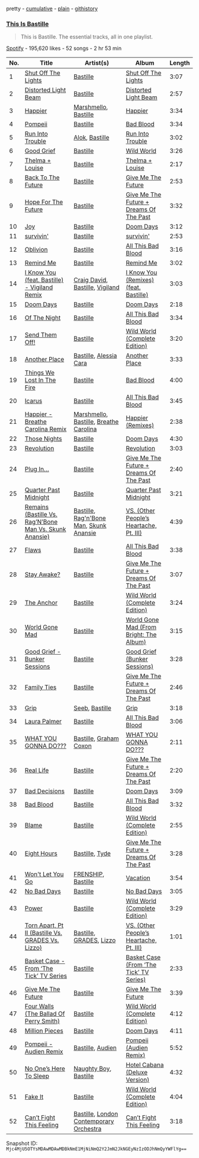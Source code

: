 pretty - [cumulative](/playlists/cumulative/37i9dQZF1DZ06evO4xeFWM.md) - [plain](/playlists/plain/37i9dQZF1DZ06evO4xeFWM) - [githistory](https://github.githistory.xyz/mackorone/spotify-playlist-archive/blob/main/playlists/plain/37i9dQZF1DZ06evO4xeFWM)

### [This Is Bastille](https://open.spotify.com/playlist/37i9dQZF1DZ06evO4xeFWM)

> This is Bastille\. The essential tracks, all in one playlist.

[Spotify](https://open.spotify.com/user/spotify) - 195,620 likes - 52 songs - 2 hr 53 min

| No. | Title | Artist(s) | Album | Length |
|---|---|---|---|---|
| 1 | [Shut Off The Lights](https://open.spotify.com/track/6Au9UDzjeGFen7qMEDKju7) | [Bastille](https://open.spotify.com/artist/7EQ0qTo7fWT7DPxmxtSYEc) | [Shut Off The Lights](https://open.spotify.com/album/3tCwAtRvtyPDYQnKPXnJD7) | 3:07 |
| 2 | [Distorted Light Beam](https://open.spotify.com/track/7bREivF1RTm0vOYB2wi7nE) | [Bastille](https://open.spotify.com/artist/7EQ0qTo7fWT7DPxmxtSYEc) | [Distorted Light Beam](https://open.spotify.com/album/5FnEu6Hpo6dZ8qIp3BX5Bz) | 2:57 |
| 3 | [Happier](https://open.spotify.com/track/2dpaYNEQHiRxtZbfNsse99) | [Marshmello](https://open.spotify.com/artist/64KEffDW9EtZ1y2vBYgq8T), [Bastille](https://open.spotify.com/artist/7EQ0qTo7fWT7DPxmxtSYEc) | [Happier](https://open.spotify.com/album/78EicdHZr5XBWD7llEZ1Jh) | 3:34 |
| 4 | [Pompeii](https://open.spotify.com/track/6fNhZRFEkBfgW39W3wKARJ) | [Bastille](https://open.spotify.com/artist/7EQ0qTo7fWT7DPxmxtSYEc) | [Bad Blood](https://open.spotify.com/album/1jUoeAbO2HCADZ1uiyLYIo) | 3:34 |
| 5 | [Run Into Trouble](https://open.spotify.com/track/5C2mUkFTs51bizl4LAaqRy) | [Alok](https://open.spotify.com/artist/0NGAZxHanS9e0iNHpR8f2W), [Bastille](https://open.spotify.com/artist/7EQ0qTo7fWT7DPxmxtSYEc) | [Run Into Trouble](https://open.spotify.com/album/2Cfzwp8KLSsL7oul0sGirP) | 3:02 |
| 6 | [Good Grief](https://open.spotify.com/track/6IGA5YrFiEr5ANrMqKkR6H) | [Bastille](https://open.spotify.com/artist/7EQ0qTo7fWT7DPxmxtSYEc) | [Wild World](https://open.spotify.com/album/5NfeW0DqFVT3Su3kHBgTf4) | 3:26 |
| 7 | [Thelma + Louise](https://open.spotify.com/track/4UxATpWvXewD5EZUW01EeQ) | [Bastille](https://open.spotify.com/artist/7EQ0qTo7fWT7DPxmxtSYEc) | [Thelma + Louise](https://open.spotify.com/album/4C5H43XMaCWlOqqHP7qXd7) | 2:17 |
| 8 | [Back To The Future](https://open.spotify.com/track/2i6j4kdRKZV4Y62I2bD1QC) | [Bastille](https://open.spotify.com/artist/7EQ0qTo7fWT7DPxmxtSYEc) | [Give Me The Future](https://open.spotify.com/album/2Jxhndt77Zu0Y5TVXM37ho) | 2:53 |
| 9 | [Hope For The Future](https://open.spotify.com/track/4fpypp2U7V67RvzEJxXYe9) | [Bastille](https://open.spotify.com/artist/7EQ0qTo7fWT7DPxmxtSYEc) | [Give Me The Future + Dreams Of The Past](https://open.spotify.com/album/2dssFgPLHm6Y1mINk3JNJ8) | 3:32 |
| 10 | [Joy](https://open.spotify.com/track/6Tt1P5CLUrl59oSOTVxON0) | [Bastille](https://open.spotify.com/artist/7EQ0qTo7fWT7DPxmxtSYEc) | [Doom Days](https://open.spotify.com/album/2QzbL1DICo4xZnWr8Sw4fF) | 3:12 |
| 11 | [survivin'](https://open.spotify.com/track/1lwvJQGhdq6Kyr4BBquf23) | [Bastille](https://open.spotify.com/artist/7EQ0qTo7fWT7DPxmxtSYEc) | [survivin'](https://open.spotify.com/album/3aFhgv33grS5tIxAUqwtBC) | 2:53 |
| 12 | [Oblivion](https://open.spotify.com/track/3IvSKBO9Fu4yEWRPXvfrLU) | [Bastille](https://open.spotify.com/artist/7EQ0qTo7fWT7DPxmxtSYEc) | [All This Bad Blood](https://open.spotify.com/album/5G6oMu9zNW2acdV0lqzI3L) | 3:16 |
| 13 | [Remind Me](https://open.spotify.com/track/5DlwOwWvIA9MOGixQnkwXD) | [Bastille](https://open.spotify.com/artist/7EQ0qTo7fWT7DPxmxtSYEc) | [Remind Me](https://open.spotify.com/album/7xlvDpADKIaRhPGgbMlsQ1) | 3:02 |
| 14 | [I Know You \(feat\. Bastille\) \- Vigiland Remix](https://open.spotify.com/track/1byydVLDAt7An5Pk3SuL5j) | [Craig David](https://open.spotify.com/artist/2JyWXPbkqI5ZJa3gwqVa0c), [Bastille](https://open.spotify.com/artist/7EQ0qTo7fWT7DPxmxtSYEc), [Vigiland](https://open.spotify.com/artist/3tLYpanVDomWAZqF82NPds) | [I Know You \(Remixes\) \(feat\. Bastille\)](https://open.spotify.com/album/2WhixOxit7FV5fyM3XQTwo) | 3:03 |
| 15 | [Doom Days](https://open.spotify.com/track/1TkXApzsz0a6YRArjbqprt) | [Bastille](https://open.spotify.com/artist/7EQ0qTo7fWT7DPxmxtSYEc) | [Doom Days](https://open.spotify.com/album/2QzbL1DICo4xZnWr8Sw4fF) | 2:18 |
| 16 | [Of The Night](https://open.spotify.com/track/7BNDyzwDboNRR2wmd7GSew) | [Bastille](https://open.spotify.com/artist/7EQ0qTo7fWT7DPxmxtSYEc) | [All This Bad Blood](https://open.spotify.com/album/5G6oMu9zNW2acdV0lqzI3L) | 3:34 |
| 17 | [Send Them Off!](https://open.spotify.com/track/4Wg7VfvO7NVG57R8cSPDQG) | [Bastille](https://open.spotify.com/artist/7EQ0qTo7fWT7DPxmxtSYEc) | [Wild World \(Complete Edition\)](https://open.spotify.com/album/1qKjUIVG8KmtYceDBWjfqE) | 3:20 |
| 18 | [Another Place](https://open.spotify.com/track/2Fn4gZI3MAeWTiv7cSVxZQ) | [Bastille](https://open.spotify.com/artist/7EQ0qTo7fWT7DPxmxtSYEc), [Alessia Cara](https://open.spotify.com/artist/2wUjUUtkb5lvLKcGKsKqsR) | [Another Place](https://open.spotify.com/album/3PshhNStqCBXDzWm5O1VsE) | 3:33 |
| 19 | [Things We Lost In The Fire](https://open.spotify.com/track/3pm1X3oQBKQ4vcp3i9PWRg) | [Bastille](https://open.spotify.com/artist/7EQ0qTo7fWT7DPxmxtSYEc) | [Bad Blood](https://open.spotify.com/album/1jUoeAbO2HCADZ1uiyLYIo) | 4:00 |
| 20 | [Icarus](https://open.spotify.com/track/3aO4GaEhtu1UanIGKefdD3) | [Bastille](https://open.spotify.com/artist/7EQ0qTo7fWT7DPxmxtSYEc) | [All This Bad Blood](https://open.spotify.com/album/5G6oMu9zNW2acdV0lqzI3L) | 3:45 |
| 21 | [Happier \- Breathe Carolina Remix](https://open.spotify.com/track/31OqWK8Lc6GnUbnLG3GqPX) | [Marshmello](https://open.spotify.com/artist/64KEffDW9EtZ1y2vBYgq8T), [Bastille](https://open.spotify.com/artist/7EQ0qTo7fWT7DPxmxtSYEc), [Breathe Carolina](https://open.spotify.com/artist/53M4Iv2RkzzxFFvW2B1jhC) | [Happier \(Remixes\)](https://open.spotify.com/album/16M1uToqnw9bPO8wv8ypeE) | 2:38 |
| 22 | [Those Nights](https://open.spotify.com/track/4R06uQw0yBQXWmatdIOlch) | [Bastille](https://open.spotify.com/artist/7EQ0qTo7fWT7DPxmxtSYEc) | [Doom Days](https://open.spotify.com/album/2QzbL1DICo4xZnWr8Sw4fF) | 4:30 |
| 23 | [Revolution](https://open.spotify.com/track/69c48S8phNtQZuM8ksaObz) | [Bastille](https://open.spotify.com/artist/7EQ0qTo7fWT7DPxmxtSYEc) | [Revolution](https://open.spotify.com/album/58mZEgMHwabU4Z5S2ggjCx) | 3:03 |
| 24 | [Plug In…](https://open.spotify.com/track/0yoQeKfgQwXg0nbMoYDnJg) | [Bastille](https://open.spotify.com/artist/7EQ0qTo7fWT7DPxmxtSYEc) | [Give Me The Future + Dreams Of The Past](https://open.spotify.com/album/2dssFgPLHm6Y1mINk3JNJ8) | 2:40 |
| 25 | [Quarter Past Midnight](https://open.spotify.com/track/1etiUDkISHELzQGMY79ryt) | [Bastille](https://open.spotify.com/artist/7EQ0qTo7fWT7DPxmxtSYEc) | [Quarter Past Midnight](https://open.spotify.com/album/70p5NvBOkvaxU1UeIxhE1Z) | 3:21 |
| 26 | [Remains \(Bastille Vs\. Rag’N’Bone Man Vs\. Skunk Anansie\)](https://open.spotify.com/track/6G43t8BCjmJyPGwNrAAPPV) | [Bastille](https://open.spotify.com/artist/7EQ0qTo7fWT7DPxmxtSYEc), [Rag'n'Bone Man](https://open.spotify.com/artist/4f9iBmdUOhQWeP7dcAn1pf), [Skunk Anansie](https://open.spotify.com/artist/5HlXA01kcjssYDT7EoqUJF) | [VS\. \(Other People’s Heartache, Pt\. III\)](https://open.spotify.com/album/1YXsPGQingGkJZLA8uuQNL) | 4:39 |
| 27 | [Flaws](https://open.spotify.com/track/14qPtxNN9MBdqKpP6l5q6G) | [Bastille](https://open.spotify.com/artist/7EQ0qTo7fWT7DPxmxtSYEc) | [All This Bad Blood](https://open.spotify.com/album/5G6oMu9zNW2acdV0lqzI3L) | 3:38 |
| 28 | [Stay Awake?](https://open.spotify.com/track/5RBOGco5lrq7mCF4PiiPZI) | [Bastille](https://open.spotify.com/artist/7EQ0qTo7fWT7DPxmxtSYEc) | [Give Me The Future + Dreams Of The Past](https://open.spotify.com/album/2dssFgPLHm6Y1mINk3JNJ8) | 3:07 |
| 29 | [The Anchor](https://open.spotify.com/track/0qwpBiu4uhW9hiQ6P4NePz) | [Bastille](https://open.spotify.com/artist/7EQ0qTo7fWT7DPxmxtSYEc) | [Wild World \(Complete Edition\)](https://open.spotify.com/album/1qKjUIVG8KmtYceDBWjfqE) | 3:24 |
| 30 | [World Gone Mad](https://open.spotify.com/track/1ZyQGXH9dZ4AecevHhKUxi) | [Bastille](https://open.spotify.com/artist/7EQ0qTo7fWT7DPxmxtSYEc) | [World Gone Mad \(From Bright: The Album\)](https://open.spotify.com/album/1eRw8LHFNcfucLRf0PWbHw) | 3:15 |
| 31 | [Good Grief \- Bunker Sessions](https://open.spotify.com/track/6F65WOUiJFqsUhxTzzAWO7) | [Bastille](https://open.spotify.com/artist/7EQ0qTo7fWT7DPxmxtSYEc) | [Good Grief \(Bunker Sessions\)](https://open.spotify.com/album/5TUQcOAd9Pa2tBquRU0Tup) | 3:28 |
| 32 | [Family Ties](https://open.spotify.com/track/1HZfTE8QCq1adwblnuo9Uw) | [Bastille](https://open.spotify.com/artist/7EQ0qTo7fWT7DPxmxtSYEc) | [Give Me The Future + Dreams Of The Past](https://open.spotify.com/album/2dssFgPLHm6Y1mINk3JNJ8) | 2:46 |
| 33 | [Grip](https://open.spotify.com/track/3gicyfiEVMGONgzygpWjNT) | [Seeb](https://open.spotify.com/artist/5iNrZmtVMtYev5M9yoWpEq), [Bastille](https://open.spotify.com/artist/7EQ0qTo7fWT7DPxmxtSYEc) | [Grip](https://open.spotify.com/album/1TwCR17ZsRgWTo00mmlzqq) | 3:18 |
| 34 | [Laura Palmer](https://open.spotify.com/track/0V8W7phYnepJBNeSMp8fGd) | [Bastille](https://open.spotify.com/artist/7EQ0qTo7fWT7DPxmxtSYEc) | [All This Bad Blood](https://open.spotify.com/album/5G6oMu9zNW2acdV0lqzI3L) | 3:06 |
| 35 | [WHAT YOU GONNA DO???](https://open.spotify.com/track/31brGBYDq5N15VxIn5juop) | [Bastille](https://open.spotify.com/artist/7EQ0qTo7fWT7DPxmxtSYEc), [Graham Coxon](https://open.spotify.com/artist/7ueZp29tCNwjIj4yAMTEaC) | [WHAT YOU GONNA DO???](https://open.spotify.com/album/60qrudaXQ3p7R3gX4ctAdD) | 2:11 |
| 36 | [Real Life](https://open.spotify.com/track/1HiwjKAIcaeLa1ZraVlxep) | [Bastille](https://open.spotify.com/artist/7EQ0qTo7fWT7DPxmxtSYEc) | [Give Me The Future + Dreams Of The Past](https://open.spotify.com/album/2dssFgPLHm6Y1mINk3JNJ8) | 2:20 |
| 37 | [Bad Decisions](https://open.spotify.com/track/4OAxg8dC0yvuTp2A6vHrPF) | [Bastille](https://open.spotify.com/artist/7EQ0qTo7fWT7DPxmxtSYEc) | [Doom Days](https://open.spotify.com/album/2QzbL1DICo4xZnWr8Sw4fF) | 3:09 |
| 38 | [Bad Blood](https://open.spotify.com/track/04D2wKcN9ju5IY06nwV24m) | [Bastille](https://open.spotify.com/artist/7EQ0qTo7fWT7DPxmxtSYEc) | [All This Bad Blood](https://open.spotify.com/album/5G6oMu9zNW2acdV0lqzI3L) | 3:32 |
| 39 | [Blame](https://open.spotify.com/track/7yrx5A6zDOsd7Bn02WvbLH) | [Bastille](https://open.spotify.com/artist/7EQ0qTo7fWT7DPxmxtSYEc) | [Wild World \(Complete Edition\)](https://open.spotify.com/album/1qKjUIVG8KmtYceDBWjfqE) | 2:55 |
| 40 | [Eight Hours](https://open.spotify.com/track/5rO5unCSIjPlKdwNxroqcx) | [Bastille](https://open.spotify.com/artist/7EQ0qTo7fWT7DPxmxtSYEc), [Tyde](https://open.spotify.com/artist/0chEYcnxOGTcwHRfmoEOYH) | [Give Me The Future + Dreams Of The Past](https://open.spotify.com/album/2dssFgPLHm6Y1mINk3JNJ8) | 3:28 |
| 41 | [Won't Let You Go](https://open.spotify.com/track/70F7cMgI25aFyipi4HsjoJ) | [FRENSHIP](https://open.spotify.com/artist/7xEFii6utZmQ61kX59HmLH), [Bastille](https://open.spotify.com/artist/7EQ0qTo7fWT7DPxmxtSYEc) | [Vacation](https://open.spotify.com/album/08RH5oSOsDss5CuJBzaPzz) | 3:54 |
| 42 | [No Bad Days](https://open.spotify.com/track/4NM72r7orR4QPkgox7astH) | [Bastille](https://open.spotify.com/artist/7EQ0qTo7fWT7DPxmxtSYEc) | [No Bad Days](https://open.spotify.com/album/6QwZ44ldGwp9W7DoJ8bwyw) | 3:05 |
| 43 | [Power](https://open.spotify.com/track/7mq92gCVqxaZQuzE6h9ZBp) | [Bastille](https://open.spotify.com/artist/7EQ0qTo7fWT7DPxmxtSYEc) | [Wild World \(Complete Edition\)](https://open.spotify.com/album/1qKjUIVG8KmtYceDBWjfqE) | 3:29 |
| 44 | [Torn Apart, Pt II \(Bastille Vs\. GRADES Vs\. Lizzo\)](https://open.spotify.com/track/6Gy30w4ebJg02BjLdULdNm) | [Bastille](https://open.spotify.com/artist/7EQ0qTo7fWT7DPxmxtSYEc), [GRADES](https://open.spotify.com/artist/5xtS6AoBUHhaAhxC1JN3PY), [Lizzo](https://open.spotify.com/artist/56oDRnqbIiwx4mymNEv7dS) | [VS\. \(Other People’s Heartache, Pt\. III\)](https://open.spotify.com/album/1YXsPGQingGkJZLA8uuQNL) | 1:01 |
| 45 | [Basket Case \- From ‘The Tick’ TV Series](https://open.spotify.com/track/3cfhXgklWpx5fCSYZOp9Wb) | [Bastille](https://open.spotify.com/artist/7EQ0qTo7fWT7DPxmxtSYEc) | [Basket Case \(From ‘The Tick’ TV Series\)](https://open.spotify.com/album/1Eza0hy1Gsfqq3i9AG6yuw) | 2:33 |
| 46 | [Give Me The Future](https://open.spotify.com/track/4v4zSLaMkF5Ezx6KHHMQam) | [Bastille](https://open.spotify.com/artist/7EQ0qTo7fWT7DPxmxtSYEc) | [Give Me The Future](https://open.spotify.com/album/1kAx2UjqTEf2ztOybdaLZw) | 3:39 |
| 47 | [Four Walls \(The Ballad Of Perry Smith\)](https://open.spotify.com/track/6ezPXXacQCCz2wIzg4sEAj) | [Bastille](https://open.spotify.com/artist/7EQ0qTo7fWT7DPxmxtSYEc) | [Wild World \(Complete Edition\)](https://open.spotify.com/album/1qKjUIVG8KmtYceDBWjfqE) | 4:12 |
| 48 | [Million Pieces](https://open.spotify.com/track/7DjnfQNHk36aiMK4aLucMa) | [Bastille](https://open.spotify.com/artist/7EQ0qTo7fWT7DPxmxtSYEc) | [Doom Days](https://open.spotify.com/album/2QzbL1DICo4xZnWr8Sw4fF) | 4:11 |
| 49 | [Pompeii \- Audien Remix](https://open.spotify.com/track/2Kl1E3NdbzT7vVi93TffoX) | [Bastille](https://open.spotify.com/artist/7EQ0qTo7fWT7DPxmxtSYEc), [Audien](https://open.spotify.com/artist/4xnMDfgEmXZEEDdITKcGuE) | [Pompeii \(Audien Remix\)](https://open.spotify.com/album/4QJKyqHqUUBWEGYD7wekvU) | 5:52 |
| 50 | [No One’s Here To Sleep](https://open.spotify.com/track/0txjdg6j38GxiWzfH2Skpg) | [Naughty Boy](https://open.spotify.com/artist/1bT7m67vi78r2oqvxrP3X5), [Bastille](https://open.spotify.com/artist/7EQ0qTo7fWT7DPxmxtSYEc) | [Hotel Cabana \(Deluxe Version\)](https://open.spotify.com/album/6ubgnzYckmWTNuCpc5Di5i) | 4:32 |
| 51 | [Fake It](https://open.spotify.com/track/5OALp7wDh1vM2nza1qDArn) | [Bastille](https://open.spotify.com/artist/7EQ0qTo7fWT7DPxmxtSYEc) | [Wild World \(Complete Edition\)](https://open.spotify.com/album/1qKjUIVG8KmtYceDBWjfqE) | 4:04 |
| 52 | [Can’t Fight This Feeling](https://open.spotify.com/track/6lYNtepnbJVzR0tAxj2lW7) | [Bastille](https://open.spotify.com/artist/7EQ0qTo7fWT7DPxmxtSYEc), [London Contemporary Orchestra](https://open.spotify.com/artist/1Uw2tN8RWQAKO3jtsqIJ8M) | [Can’t Fight This Feeling](https://open.spotify.com/album/4GA0xqV2mfFmup90U0aOlu) | 3:18 |

Snapshot ID: `Mjc4MjU5OTYsMDAwMDAwMDBkNmE1MjNiNmQ2Y2JmN2JkNGEyNzIzODJhNmQyYWFlYg==`
